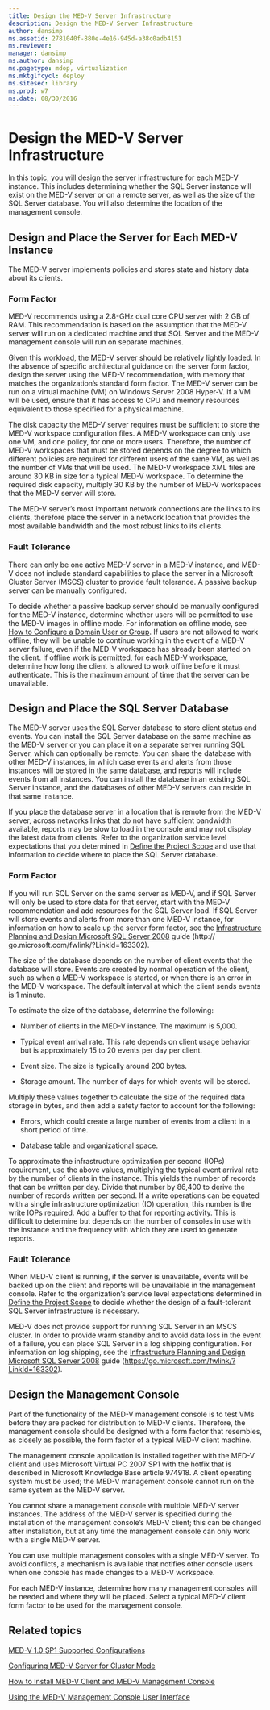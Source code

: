 ```yaml
---
title: Design the MED-V Server Infrastructure
description: Design the MED-V Server Infrastructure
author: dansimp
ms.assetid: 2781040f-880e-4e16-945d-a38c0adb4151
ms.reviewer: 
manager: dansimp
ms.author: dansimp
ms.pagetype: mdop, virtualization
ms.mktglfcycl: deploy
ms.sitesec: library
ms.prod: w7
ms.date: 08/30/2016
---
```



# Design the MED-V Server Infrastructure


In this topic, you will design the server infrastructure for each MED-V instance. This includes determining whether the SQL Server instance will exist on the MED-V server or on a remote server, as well as the size of the SQL Server database. You will also determine the location of the management console.

## Design and Place the Server for Each MED-V Instance


The MED-V server implements policies and stores state and history data about its clients.

### Form Factor

MED-V recommends using a 2.8-GHz dual core CPU server with 2 GB of RAM. This recommendation is based on the assumption that the MED-V server will run on a dedicated machine and that SQL Server and the MED-V management console will run on separate machines.

Given this workload, the MED-V server should be relatively lightly loaded. In the absence of specific architectural guidance on the server form factor, design the server using the MED-V recommendation, with memory that matches the organization’s standard form factor. The MED-V server can be run on a virtual machine (VM) on Windows Server 2008 Hyper-V. If a VM will be used, ensure that it has access to CPU and memory resources equivalent to those specified for a physical machine.

The disk capacity the MED-V server requires must be sufficient to store the MED-V workspace configuration files. A MED-V workspace can only use one VM, and one policy, for one or more users. Therefore, the number of MED-V workspaces that must be stored depends on the degree to which different policies are required for different users of the same VM, as well as the number of VMs that will be used. The MED-V workspace XML files are around 30 KB in size for a typical MED-V workspace. To determine the required disk capacity, multiply 30 KB by the number of MED-V workspaces that the MED-V server will store.

The MED-V server’s most important network connections are the links to its clients, therefore place the server in a network location that provides the most available bandwidth and the most robust links to its clients.

### Fault Tolerance

There can only be one active MED-V server in a MED-V instance, and MED-V does not include standard capabilities to place the server in a Microsoft Cluster Server (MSCS) cluster to provide fault tolerance. A passive backup server can be manually configured.

To decide whether a passive backup server should be manually configured for the MED-V instance, determine whether users will be permitted to use the MED-V images in offline mode. For information on offline mode, see [How to Configure a Domain User or Group](how-to-configure-a-domain-user-or-groupmedvv2.md). If users are not allowed to work offline, they will be unable to continue working in the event of a MED-V server failure, even if the MED-V workspace has already been started on the client. If offline work is permitted, for each MED-V workspace, determine how long the client is allowed to work offline before it must authenticate. This is the maximum amount of time that the server can be unavailable.

## Design and Place the SQL Server Database


The MED-V server uses the SQL Server database to store client status and events. You can install the SQL Server database on the same machine as the MED-V server or you can place it on a separate server running SQL Server, which can optionally be remote. You can share the database with other MED-V instances, in which case events and alerts from those instances will be stored in the same database, and reports will include events from all instances. You can install the database in an existing SQL Server instance, and the databases of other MED-V servers can reside in that same instance.

If you place the database server in a location that is remote from the MED-V server, across networks links that do not have sufficient bandwidth available, reports may be slow to load in the console and may not display the latest data from clients. Refer to the organization service level expectations that you determined in [Define the Project Scope](define-the-project-scope.md) and use that information to decide where to place the SQL Server database.

### Form Factor

If you will run SQL Server on the same server as MED-V, and if SQL Server will only be used to store data for that server, start with the MED-V recommendation and add resources for the SQL Server load. If SQL Server will store events and alerts from more than one MED-V instance, for information on how to scale up the server form factor, see the [Infrastructure Planning and Design Microsoft SQL Server 2008](https://go.microsoft.com/fwlink/?LinkId=163302) guide (http:// go.microsoft.com/fwlink/?LinkId=163302).

The size of the database depends on the number of client events that the database will store. Events are created by normal operation of the client, such as when a MED-V workspace is started, or when there is an error in the MED-V workspace. The default interval at which the client sends events is 1 minute.

To estimate the size of the database, determine the following:

-   Number of clients in the MED-V instance. The maximum is 5,000.

-   Typical event arrival rate. This rate depends on client usage behavior but is approximately 15 to 20 events per day per client.

-   Event size. The size is typically around 200 bytes.

-   Storage amount. The number of days for which events will be stored.

Multiply these values together to calculate the size of the required data storage in bytes, and then add a safety factor to account for the following:

-   Errors, which could create a large number of events from a client in a short period of time.

-   Database table and organizational space.

To approximate the infrastructure optimization per second (IOPs) requirement, use the above values, multiplying the typical event arrival rate by the number of clients in the instance. This yields the number of records that can be written per day. Divide that number by 86,400 to derive the number of records written per second. If a write operations can be equated with a single infrastructure optimization (IO) operation, this number is the write IOPs required. Add a buffer to that for reporting activity. This is difficult to determine but depends on the number of consoles in use with the instance and the frequency with which they are used to generate reports.

### Fault Tolerance

When MED-V client is running, if the server is unavailable, events will be backed up on the client and reports will be unavailable in the management console. Refer to the organization’s service level expectations determined in [Define the Project Scope](define-the-project-scope.md) to decide whether the design of a fault-tolerant SQL Server infrastructure is necessary.

MED-V does not provide support for running SQL Server in an MSCS cluster. In order to provide warm standby and to avoid data loss in the event of a failure, you can place SQL Server in a log shipping configuration. For information on log shipping, see the [Infrastructure Planning and Design Microsoft SQL Server 2008](https://go.microsoft.com/fwlink/?LinkId=163302) guide (https://go.microsoft.com/fwlink/?LinkId=163302).

## Design the Management Console


Part of the functionality of the MED-V management console is to test VMs before they are packed for distribution to MED-V clients. Therefore, the management console should be designed with a form factor that resembles, as closely as possible, the form factor of a typical MED-V client machine.

The management console application is installed together with the MED-V client and uses Microsoft Virtual PC 2007 SP1 with the hotfix that is described in Microsoft Knowledge Base article 974918. A client operating system must be used; the MED-V management console cannot run on the same system as the MED-V server.

You cannot share a management console with multiple MED-V server instances. The address of the MED-V server is specified during the installation of the management console’s MED-V client; this can be changed after installation, but at any time the management console can only work with a single MED-V server.

You can use multiple management consoles with a single MED-V server. To avoid conflicts, a mechanism is available that notifies other console users when one console has made changes to a MED-V workspace.

For each MED-V instance, determine how many management consoles will be needed and where they will be placed. Select a typical MED-V client form factor to be used for the management console.

## Related topics


[MED-V 1.0 SP1 Supported Configurations](med-v-10-sp1-supported-configurationsmedv-10-sp1.md)

[Configuring MED-V Server for Cluster Mode](configuring-med-v-server-for-cluster-mode.md)

[How to Install MED-V Client and MED-V Management Console](how-to-install-med-v-client-and-med-v-management-console.md)

[Using the MED-V Management Console User Interface](using-the-med-v-management-console-user-interface.md)

 

 





